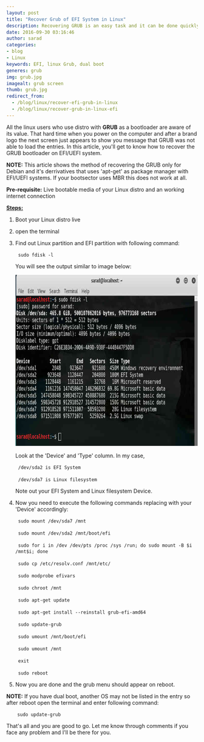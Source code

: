 ```yaml
---
layout: post
title: "Recover Grub of EFI System in Linux"
description: Recovering GRUB is an easy task and it can be done quickly by following these steps. Prepare your Live bootable linux media and get your hands ready to issue the command to the terminal.
date: 2016-09-30 03:16:46
author: sarad
categories:
- blog
- Linux
keywords: EFI, linux Grub, dual boot
generes: grub
img: grub.jpg
imagealt: grub screen
thumb: grub.jpg
redirect_from:
  - /blog/linux/recover-efi-grub-in-linux
  - /blog/linux/recover-grub-in-linux-efi
---
```


All the linux users who use distro with <b>GRUB</b> as a bootloader are aware of its value. That hard time when you power on the computer and after a brand logo the next screen just appears to show you message that GRUB was not able to load the entries. In this article, you'll get to know how to recover the GRUB bootloader on EFI/UEFI system. <!--more-->

<b>NOTE:</b> This article shows the method of recovering the GRUB only for Debian and it's derrivatives that uses 'apt-get' as package manager with EFI/UEFI systems. If your bootsector uses MBR this does not work at all.

<b>Pre-requisite:</b> Live bootable media of your Linux distro and an working internet connection

<u><b>Steps:</b></u>

1. Boot your Linux distro live

2. open the terminal

3. Find out Linux partition and EFI partition with following command:
	
		sudo fdisk -l
		
	You will see the output similar to image below:

	<img src="/assets/img/blog/fdisk.jpg" width="850" height="450" alt="list partitions with fdisk">

	Look at the 'Device' and 'Type' column. In my case, 

		/dev/sda2 is EFI System
	
		/dev/sda7 is Linux filesystem
	
	Note out your EFI System and Linux filesystem Device.

4. Now you need to execute the following commands replacing with your 'Device' accordingly:

		sudo mount /dev/sda7 /mnt
	
		sudo mount /dev/sda2 /mnt/boot/efi
	
		sudo for i in /dev /dev/pts /proc /sys /run; do sudo mount -B $i /mnt$i; done
	
		sudo cp /etc/resolv.conf /mnt/etc/
	
		sudo modprobe efivars
	
		sudo chroot /mnt

		sudo apt-get update
	
		sudo apt-get install --reinstall grub-efi-amd64
	
		sudo update-grub
	
		sudo umount /mnt/boot/efi
	
		sudo umount /mnt

		exit
	
		sudo reboot
	
5. Now you are done and the grub menu should appear on reboot.

<b>NOTE:</b> If you have dual boot, another OS may not be listed in the entry so after reboot open the terminal and enter following command:

		sudo update-grub

That's all and you are good to go. Let me know through comments if you face any problem and I'll be there for you.
